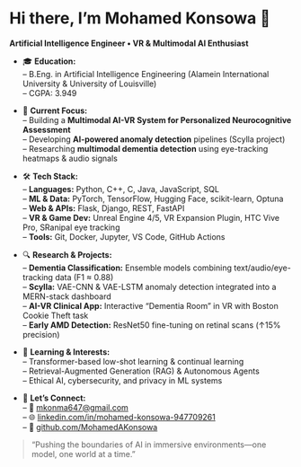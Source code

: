 # Hi there, I’m Mohamed Konsowa 👋

**Artificial Intelligence Engineer • VR & Multimodal AI Enthusiast**

- 🎓 **Education:**  
  – B.Eng. in Artificial Intelligence Engineering (Alamein International University & University of Louisville)  
  – CGPA: 3.949

- 💼 **Current Focus:**  
  – Building a **Multimodal AI-VR System for Personalized Neurocognitive Assessment**  
  – Developing **AI-powered anomaly detection** pipelines (Scylla project)  
  – Researching **multimodal dementia detection** using eye-tracking heatmaps & audio signals

- 🛠️ **Tech Stack:**  
  – **Languages:** Python, C++, C, Java, JavaScript, SQL  
  – **ML & Data:** PyTorch, TensorFlow, Hugging Face, scikit-learn, Optuna  
  – **Web & APIs:** Flask, Django, REST, FastAPI  
  – **VR & Game Dev:** Unreal Engine 4/5, VR Expansion Plugin, HTC Vive Pro, SRanipal eye tracking  
  – **Tools:** Git, Docker, Jupyter, VS Code, GitHub Actions  

- 🔍 **Research & Projects:**  
  – **Dementia Classification:** Ensemble models combining text/audio/eye-tracking data (F1 ≈ 0.88)  
  – **Scylla:** VAE-CNN & VAE-LSTM anomaly detection integrated into a MERN-stack dashboard  
  – **AI-VR Clinical App:** Interactive “Dementia Room” in VR with Boston Cookie Theft task  
  – **Early AMD Detection:** ResNet50 fine-tuning on retinal scans (↑15% precision)

- 🌱 **Learning & Interests:**  
  – Transformer-based low-shot learning & continual learning  
  – Retrieval-Augmented Generation (RAG) & Autonomous Agents  
  – Ethical AI, cybersecurity, and privacy in ML systems  

- 🤝 **Let’s Connect:**  
  – 📧 mkonma647@gmail.com  
  – 🌐 [linkedin.com/in/mohamed-konsowa-947709261](https://www.linkedin.com/in/mohamed-konsowa-947709261/)  
  – 📂 [github.com/MohamedAKonsowa](https://github.com/MohamedAKonsowa)

> “Pushing the boundaries of AI in immersive environments—one model, one world at a time.”  
